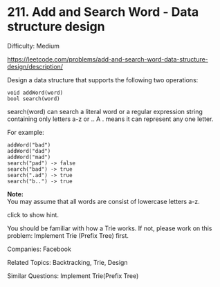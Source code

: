 # 211. Add and Search Word - Data structure design

Difficulty: Medium

https://leetcode.com/problems/add-and-search-word-data-structure-design/description/

Design a data structure that supports the following two operations:
```
void addWord(word)
bool search(word)
```
search(word) can search a literal word or a regular expression string containing only letters a-z or .. A . means it can represent any one letter.

For example:
```
addWord("bad")
addWord("dad")
addWord("mad")
search("pad") -> false
search("bad") -> true
search(".ad") -> true
search("b..") -> true
```
**Note:**  
You may assume that all words are consist of lowercase letters a-z.

click to show hint.

You should be familiar with how a Trie works. If not, please work on this problem: Implement Trie (Prefix Tree) first.

Companies: Facebook

Related Topics: Backtracking, Trie, Design

Similar Questions: Implement Trie(Prefix Tree)
